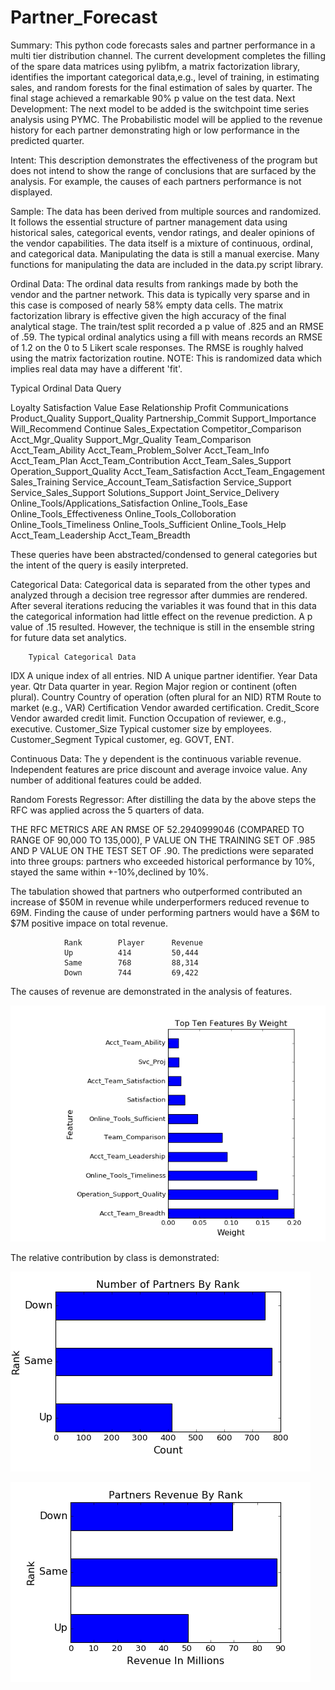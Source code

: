 # Partner_Forecast
Summary:  This python code forecasts sales and partner performance in a multi tier distribution channel.  The current development completes the filling of the spare data matrices using pylibfm, a matrix factorization library, identifies the important categorical data,e.g., level of training, in estimating sales, and random forests for the final estimation of sales by quarter.  The final stage achieved a remarkable 90% p value on the test data.
Next Development:  The next model to be added is the switchpoint time series analysis using PYMC.  The Probabilistic model will be applied to the revenue history for each partner demonstrating high or low performance in the predicted quarter.

Intent:  This description demonstrates the effectiveness of the program but does not intend to show the range of conclusions that are surfaced by the analysis.  For example, the causes of each partners performance is not displayed.

Sample:  The data has been derived from multiple sources and randomized.  It follows the essential structure of partner management data using historical sales, categorical events, vendor ratings, and dealer opinions of the vendor capabilities.  The data itself is a mixture of continuous, ordinal, and categorical data.  Manipulating the data is still a manual exercise.  Many functions for manipulating the data are included in the data.py script library.

Ordinal Data:  The ordinal data results from rankings made by both the vendor and the partner network.  This data is typically very sparse and in this case is composed of nearly 58% empty data cells.  The matrix factorization library is effective given the high accuracy of the final analytical stage.  The train/test split recorded a p value of .825 and an RMSE of .59.  The typical ordinal analytics using a fill with means records an RMSE of 1.2 on the 0 to 5 Likert scale responses.  The RMSE is roughly halved using the matrix factorization routine.  NOTE:  This is randomized data which implies real data may have a different 'fit'. 

Typical Ordinal Data Query

Loyalty
Satisfaction
Value
Ease
Relationship
Profit
Communications
Product_Quality
Support_Quality
Partnership_Commit
Support_Importance
Will_Recommend
Continue
Sales_Expectation
Competitor_Comparison
Acct_Mgr_Quality
Support_Mgr_Quality	Team_Comparison
Acct_Team_Ability
Acct_Team_Problem_Solver
Acct_Team_Info		
Acct_Team_Plan
Acct_Team_Contribution
Acct_Team_Sales_Support
Operation_Support_Quality
Acct_Team_Satisfaction
Acct_Team_Engagement
Sales_Training
Service_Account_Team_Satisfaction
Service_Support
Service_Sales_Support
Solutions_Support
Joint_Service_Delivery
Online_Tools/Applications_Satisfaction
Online_Tools_Ease
Online_Tools_Effectiveness
Online_Tools_Colloboration
Online_Tools_Timeliness
Online_Tools_Sufficient
Online_Tools_Help
Acct_Team_Leadership
Acct_Team_Breadth

These queries have been abstracted/condensed to general categories but the intent of the query is easily interpreted.

Categorical Data:  Categorical data is separated from the other types and analyzed through a decision tree regressor after dummies are rendered.  After several iterations reducing the variables it was found that in this data the categorical information had little effect on the revenue prediction.  A p value of .15 resulted.  However, the technique is still in the ensemble string for future data set analytics.
	
		Typical Categorical Data
IDX	   							A unique index of all entries.
NID								A unique partner identifier.
Year							Data year.
Qtr								Data quarter in year.
Region							Major region or continent (often plural).
Country							Country of operation (often plural for an NID)
RTM								Route to market (e.g., VAR)
Certification					Vendor awarded certification.
Credit_Score					Vendor awarded credit limit.
Function						Occupation of reviewer, e.g., executive.
Customer_Size					Typical customer size by employees.
Customer_Segment				Typical customer, eg. GOVT, ENT.

Continuous Data:  The y dependent is the continuous variable revenue. Independent features are price discount and average invoice value.  Any number of additional features could be added.

Random Forests Regressor:  After distilling the data by the above steps the RFC was applied across the 5 quarters of data.  

THE RFC METRICS ARE AN RMSE OF 52.2940999046 (COMPARED TO RANGE OF 90,000 TO 135,000), P VALUE ON THE TRAINING SET OF .985 AND P VALUE ON THE TEST SET OF .90.
The predictions were separated into three groups: partners who exceeded historical performance by 10%, stayed the same within +-10%,declined by 10%.

The tabulation showed that partners who outperformed contributed an increase of $50M in revenue while underperformers reduced revenue to 69M.  Finding the cause of under performing partners would have a $6M to $7M positive impace on total revenue.  

				Rank		Player		Revenue
				Up			414			50,444
				Same		768			88,314
				Down		744			69,422

The causes of revenue are demonstrated in the analysis of features.	
	
![alt text](features.png "Relative Feature Importance")

The relative contribution by class is demonstrated:

![alt text](Partners.png "Partner Performance")


![alt text](Partners_Revenue.png "Partner Performance")